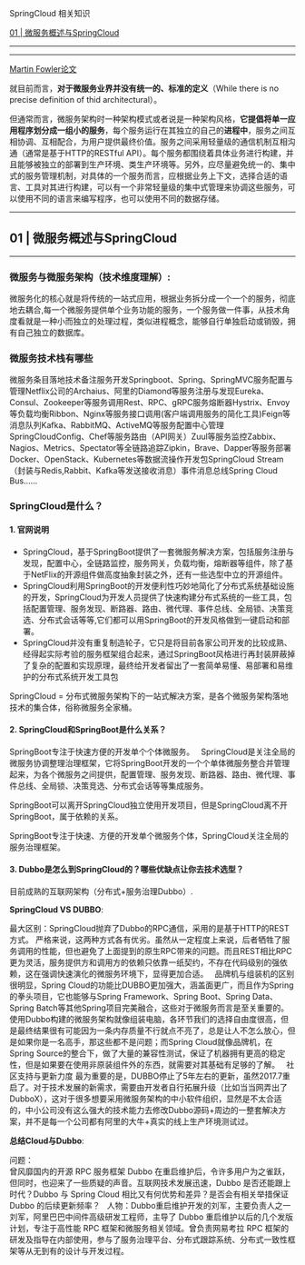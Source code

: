 SpringCloud 相关知识


[01 | 微服务概述与SpringCloud](#01)   

---
---

[Martin Fowler论文](https://martinfowler.com/articles/microservices.html)


就目前而言，**对于微服务业界并没有统一的、标准的定义**（While there is no precise definition of thid architectural）。

但通常而言，微服务架构时一种架构模式或者说是一种架构风格，**它提倡将单一应用程序划分成一组小的服务**，每个服务运行在其独立的自己的**进程中**，服务之间互相协调、互相配合，为用户提供最终价值。服务之间采用轻量级的通信机制互相沟通（通常是基于HTTP的RESTful API）。每个服务都围绕着具体业务进行构建，并且能够被独立的部署到生产环境、类生产环境等。另外，应尽量避免统一的、集中式的服务管理机制，对具体的一个服务而言，应根据业务上下文，选择合适的语言、工具对其进行构建，可以有一个非常轻量级的集中式管理来协调这些服务，可以使用不同的语言来编写程序，也可以使用不同的数据存储。




---
<h2 id="01">01 | 微服务概述与SpringCloud</h2>

---

### 微服务与微服务架构（技术维度理解）:   
微服务化的核心就是将传统的一站式应用，根据业务拆分成一个一个的服务，彻底地去耦合,每一个微服务提供单个业务功能的服务，一个服务做一件事，从技术角度看就是一种小而独立的处理过程，类似进程概念，能够自行单独启动或销毁，拥有自己独立的数据库。


### 微服务技术栈有哪些

微服务条目落地技术备注服务开发Springboot、Spring、SpringMVC服务配置与管理Netflix公司的Archaius、阿里的Diamond等服务注册与发现Eureka、Consul、Zookeeper等服务调用Rest、RPC、gRPC服务熔断器Hystrix、Envoy等负载均衡Ribbon、Nginx等服务接口调用(客户端调用服务的简化工具)Feign等消息队列Kafka、RabbitMQ、ActiveMQ等服务配置中心管理SpringCloudConfig、Chef等服务路由（API网关）Zuul等服务监控Zabbix、Nagios、Metrics、Spectator等全链路追踪Zipkin，Brave、Dapper等服务部署Docker、OpenStack、Kubernetes等数据流操作开发包SpringCloud Stream（封装与Redis,Rabbit、Kafka等发送接收消息）事件消息总线Spring Cloud Bus......
 

### SpringCloud是什么？

#### 1. 官网说明   
* SpringCloud，基于SpringBoot提供了一套微服务解决方案，包括服务注册与发现，配置中心，全链路监控，服务网关，负载均衡，熔断器等组件，除了基于NetFlix的开源组件做高度抽象封装之外，还有一些选型中立的开源组件。
 
* SpringCloud利用SpringBoot的开发便利性巧妙地简化了分布式系统基础设施的开发，SpringCloud为开发人员提供了快速构建分布式系统的一些工具，包括配置管理、服务发现、断路器、路由、微代理、事件总线、全局锁、决策竞选、分布式会话等等,它们都可以用SpringBoot的开发风格做到一键启动和部署。
 
* SpringCloud并没有重复制造轮子，它只是将目前各家公司开发的比较成熟、经得起实际考验的服务框架组合起来，通过SpringBoot风格进行再封装屏蔽掉了复杂的配置和实现原理，最终给开发者留出了一套简单易懂、易部署和易维护的分布式系统开发工具包

SpringCloud = 分布式微服务架构下的一站式解决方案，是各个微服务架构落地技术的集合体，俗称微服务全家桶。

#### 2. SpringCloud和SpringBoot是什么关系？

SpringBoot专注于快速方便的开发单个个体微服务。
 
SpringCloud是关注全局的微服务协调整理治理框架，它将SpringBoot开发的一个个单体微服务整合并管理起来，为各个微服务之间提供，配置管理、服务发现、断路器、路由、微代理、事件总线、全局锁、决策竞选、分布式会话等等集成服务。
 
SpringBoot可以离开SpringCloud独立使用开发项目，但是SpringCloud离不开SpringBoot，属于依赖的关系。
 
SpringBoot专注于快速、方便的开发单个微服务个体，SpringCloud关注全局的服务治理框架。


#### 3. Dubbo是怎么到SpringCloud的？哪些优缺点让你去技术选型？

目前成熟的互联网架构（分布式+服务治理Dubbo）.

**SpringCloud VS DUBBO**:   

最大区别：SpringCloud抛弃了Dubbo的RPC通信，采用的是基于HTTP的REST方式。
严格来说，这两种方式各有优劣。虽然从一定程度上来说，后者牺牲了服务调用的性能，但也避免了上面提到的原生RPC带来的问题。而且REST相比RPC更为灵活，服务提供方和调用方的依赖只依靠一纸契约，不存在代码级别的强依赖，这在强调快速演化的微服务环境下，显得更加合适。
 
品牌机与组装机的区别
很明显，Spring Cloud的功能比DUBBO更加强大，涵盖面更广，而且作为Spring的拳头项目，它也能够与Spring Framework、Spring Boot、Spring Data、Spring Batch等其他Spring项目完美融合，这些对于微服务而言是至关重要的。使用Dubbo构建的微服务架构就像组装电脑，各环节我们的选择自由度很高，但是最终结果很有可能因为一条内存质量不行就点不亮了，总是让人不怎么放心，但是如果你是一名高手，那这些都不是问题；而Spring Cloud就像品牌机，在Spring Source的整合下，做了大量的兼容性测试，保证了机器拥有更高的稳定性，但是如果要在使用非原装组件外的东西，就需要对其基础有足够的了解。
 
社区支持与更新力度
最为重要的是，DUBBO停止了5年左右的更新，虽然2017.7重启了。对于技术发展的新需求，需要由开发者自行拓展升级（比如当当网弄出了DubboX），这对于很多想要采用微服务架构的中小软件组织，显然是不太合适的，中小公司没有这么强大的技术能力去修改Dubbo源码+周边的一整套解决方案，并不是每一个公司都有阿里的大牛+真实的线上生产环境测试过。

**总结Cloud与Dubbo**:   

问题：   
曾风靡国内的开源 RPC 服务框架 Dubbo 在重启维护后，令许多用户为之雀跃，但同时，也迎来了一些质疑的声音。互联网技术发展迅速，Dubbo 是否还能跟上时代？Dubbo 与 Spring Cloud 相比又有何优势和差异？是否会有相关举措保证 Dubbo 的后续更新频率？
 
人物：Dubbo重启维护开发的刘军，主要负责人之一
 
刘军，阿里巴巴中间件高级研发工程师，主导了 Dubbo 重启维护以后的几个发版计划，专注于高性能 RPC 框架和微服务相关领域。曾负责网易考拉 RPC 框架的研发及指导在内部使用，参与了服务治理平台、分布式跟踪系统、分布式一致性框架等从无到有的设计与开发过程。



















